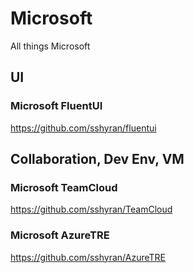 # Microsoft
All things Microsoft

## UI
### Microsoft FluentUI
https://github.com/sshyran/fluentui



## Collaboration, Dev Env, VM
### Microsoft TeamCloud
https://github.com/sshyran/TeamCloud
### Microsoft AzureTRE
https://github.com/sshyran/AzureTRE












